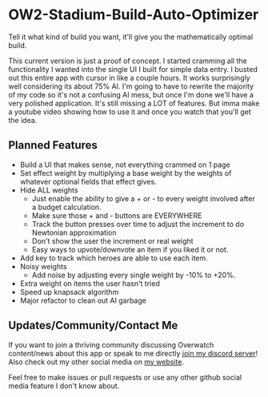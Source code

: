 # OW2-Stadium-Build-Auto-Optimizer
Tell it what kind of build you want, it'll give you the mathematically optimal build.

This current version is just a proof of concept. I started cramming all the functionality I wanted into the single UI I built for simple data entry. 
I busted out this entire app with cursor in like a couple hours. It works surprisingly well considering its about 75% AI.
I'm going to have to rewrite the majority of my code so it's not a confusing AI mess, but once I'm done we'll have a very polished application.
It's still missing a LOT of features. But imma make a youtube video showing how to use it and once you watch that you'll get the idea.

## Planned Features
- Build a UI that makes sense, not everything crammed on 1 page
- Set effect weight by multiplying a base weight by the weights of whatever optional fields that effect gives.
- Hide ALL weights
  - Just enable the ability to give a + or - to every weight involved after a budget calculation.
  - Make sure those + and - buttons are EVERYWHERE
  - Track the button presses over time to adjust the increment to do Newtonian approximation
  - Don't show the user the increment or real weight
  - Easy ways to upvote/downvote an item if you liked it or not.
- Add key to track which heroes are able to use each item.
- Noisy weights
  - Add noise by adjusting every single weight by -10% to +20%.
- Extra weight on items the user hasn't tried
- Speed up knapsack algorithm
- Major refactor to clean out AI garbage

## Updates/Community/Contact Me
If you want to join a thriving community discussing Overwatch content/news about this app or speak to me directly [join my discord server](https://discord.gg/Y837qFC2mZ)!
Also check out my other social media on [my website](https://www.kunaicat.com/).

Feel free to make issues or pull requests or use any other github social media feature I don't know about.
  
